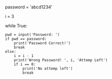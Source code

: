 password = 'abcd1234'

i = 3

while True:

	pwd = input('Password: ')
	if pwd == password:
		print('Password Correct!')
		break
	else:
		i = i - 1
		print('Wrong Password! ', i, 'Attemp Left')
		if i == 0:
			print('No attemp left')
			break
